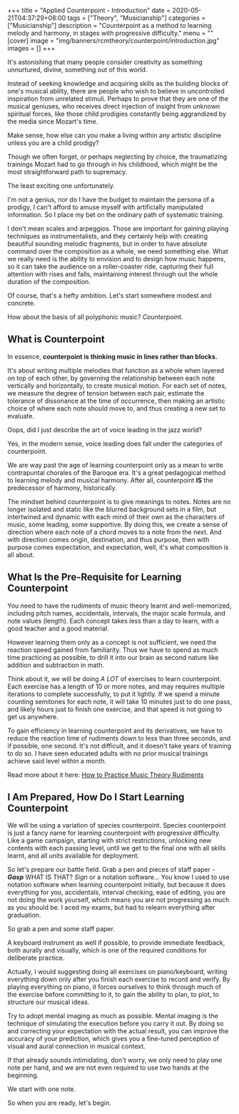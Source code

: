 +++
title = "Applied Counterpoint - Introduction"
date = 2020-05-21T04:37:29+08:00
tags = ["Theory", "Musicianship"]
categories = ["Musicianship"]
description = "Counterpoint as a method to learning melody and harmony, in stages with progressive difficulty."
menu = ""
[cover]
  image =  "img/banners/rcmtheory/counterpoint/introduction.jpg"
images = []
+++

It's astonishing that many people consider creativity as something unnurtured, divine, something out of this world.

Instead of seeking knowledge and acquiring skills as the building blocks of one's musical ability, there are people who wish to believe in uncontrolled inspiration from unrelated stimuli.
Perhaps to prove that they are one of the musical geniuses, who receives direct injection of insight from unknown spiritual forces, like those child prodigies constantly being aggrandized by the media since Mozart's time.

Make sense, how else can you make a living within any artistic discipline unless you are a child prodigy?

Though we often forget, or perhaps neglecting by choice, the traumatizing trainings Mozart had to go through in his childhood, which might be the most straightforward path to supremacy.

The least exciting one unfortunately.

I'm not a genius, nor do I have the budget to maintain the persona of a prodigy, I can't afford to amuse myself with artificially manipulated information.
So I place my bet on the ordinary path of systematic training.

I don't mean scales and arpeggios.
Those are important for gaining playing techniques as instrumentalists, and they certainly help with creating beautiful sounding melodic fragments, but in order to have absolute command over the composition as a whole, we need something else.
What we really need is the ability to envision and to design how music happens, so it can take the audience on a roller-coaster ride, capturing their full attention with rises and falls, maintaining interest through out the whole duration of the composition.

Of course, that's a hefty ambition.
Let's start somewhere modest and concrete.

How about the basis of all polyphonic music?
*Counterpoint*.

## What is Counterpoint

In essence, **counterpoint is thinking music in lines rather than blocks.**

It's about writing multiple melodies that function as a whole when layered on top of each other, by governing the relationship between each note vertically and horizontally, to create musical motion.
For each set of notes, we measure the degree of tension between each pair, estimate the tolerance of dissonance at the time of occurrence, then making an artistic choice of where each note should move to, and thus creating a new set to evaluate.

Oops, did I just describe the art of voice leading in the jazz world?

Yes, in the modern sense, voice leading does fall under the categories of counterpoint.

We are way past the age of learning counterpoint only as a mean to write contrapuntal chorales of the Baroque era.
It's a great pedagogical method to learning melody and musical harmony.
After all, counterpoint **IS** the predecessor of harmony, historically.

The mindset behind counterpoint is to give meanings to notes.
Notes are no longer isolated and static like the blurred background sets in a film, but intertwined and dynamic with each mind of their own as the characters of music, some leading, some supportive.
By doing this, we create a sense of direction where each note of a chord moves to a note from the next.
And with direction comes origin, destination, and thus purpose, then with purpose comes expectation, and expectation, well, it's what composition is all about.

## What Is the Pre-Requisite for Learning Counterpoint

You need to have the rudiments of music theory learnt and well-memorized, including pitch names, accidentals, intervals, the major scale formula, and note values (length).
Each concept takes less than a day to learn, with a good teacher and a good material.

However learning them only as a concept is not sufficient, we need the reaction speed gained from familiarity.
Thus we have to spend as much time practicing as possible, to drill it into our brain as second nature like addition and subtraction in math.

Think about it, we will be doing *A LOT* of exercises to learn counterpoint.
Each exercise has a length of 10 or more notes, and may requires multiple iterations to complete successfully, to put it lightly.
If we spend a minute counting semitones for each note, it will take 10 minutes just to do one pass, and likely hours just to finish one exercise, and that speed is not going to get us anywhere.

To gain efficiency in learning counterpoint and its derivatives, we have to reduce the reaction time of rudiments down to less than three seconds, and if possible, one second.
It's not difficult, and it doesn't take years of training to do so.
I have seen educated adults with no prior musical trainings achieve said level within a month.

Read more about it here: [How to Practice Music Theory Rudiments](../how-to-practice-music-theory-rudiments)

## I Am Prepared, How Do I Start Learning Counterpoint

We will be using a variation of species counterpoint.
Species counterpoint is just a fancy name for learning counterpoint with progressive difficulty.
Like a game campaign, starting with strict restrictions, unlocking new contents with each passing level, until we get to the final one with all skills learnt, and all units available for deployment.

So let's prepare our battle field.
Grab a pen and pieces of staff paper - ***Gasp*** WHAT IS THAT?
*Sign* or a notation software...
You know I used to use notation software when learning counterpoint initially, but because it does everything for you, accidentals, interval checking, ease of editing, you are not doing the work yourself, which means you are not progressing as much as you should be.
I aced my exams, but had to relearn everything after graduation.

So grab a pen and some staff paper.

A keyboard instrument as well if possible, to provide immediate feedback, both aurally and visually, which is one of the required conditions for deliberate practice.

Actually, I would suggesting doing all exercises on piano/keyboard, writing everything down only after you finish each exercise to record and verify.
By playing everything on piano, it forces ourselves to think through much of the exercise before committing to it, to gain the ability to plan, to plot, to structure our musical ideas.

Try to adopt mental imaging as much as possible.
Mental imaging is the technique of simulating the execution before you carry it out.
By doing so and correcting your expectation with the actual result, you can improve the accuracy of your prediction, which gives you a fine-tuned perception of visual and aural connection in musical context.

If that already sounds intimidating, don't worry, we only need to play one note per hand, and we are not even required to use two hands at the beginning.

We start with one note.

So when you are ready, let's begin.
